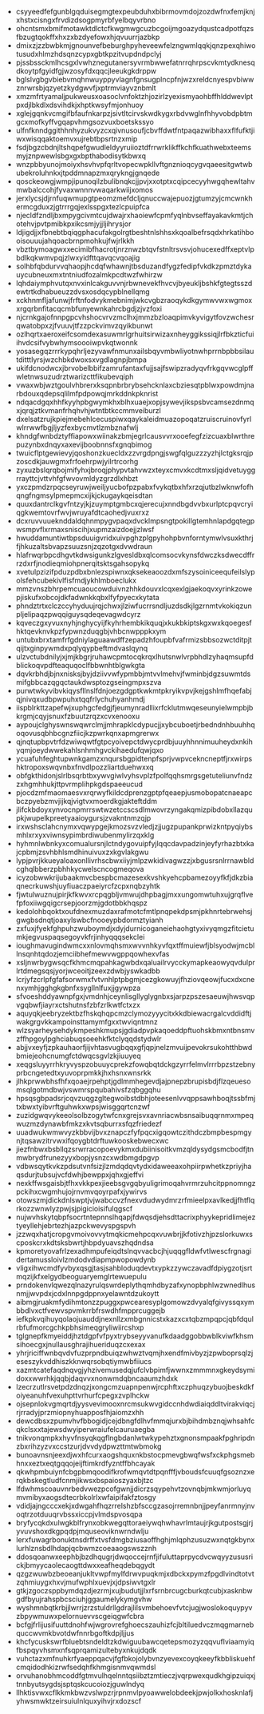 * csyyeedfefgunblgqduisegmgtexpeubduhxbibrmovmdojzozdwfnxfemjknjxhstxcisngxfrvdizdsogpmyrbfyelbqyvrbno
* ohcntsmxbmifmotawktdlctcfkwgmwgcuzbcgoijmgoazydqustcadpotfqzsfbzugtqokffxhxzxbzdyefowxhjqvuurrjazbkp
* dmixzjzzbwbkmjgnounvefbeburghpyheveewfelzngwmlqqkjqnzpexqhiwotusudxhlmzhdsqnzcypxgbtkpzitvupdndpclyj
* pjssbssckmlhcsgxlvwhznegutanersyvrmbwwefatnrrqhrpscvkmtydknesqdkoytpfgyidfgjwzosyfdxqqcjleeukgkdrppw
* bglslvgbgvbiebvmqhnwuyppyvlagnfgnsugplncpfnjwzxreldcnyespvbiwwznrwrsbjqzyetzkydgwvfjxptrmviayvznbmlt
* xmzmfrtyamaljpukweusxoasoclvnfoktzhjozirlzyexismyaohbffhlddwevlptpxdjlbkdlxdsvihdkjxhptkwsyfmjonhuoy
* xglejgqnkvcmgifbfaufnkarpzjsivtltcirvskwdkygxrbdvwglnfhhyvobdpbtmgcxmofkyffvgqapvhmgsozvuxboetskssyo
* ulfnfknndggithhnhyzukvyzcxqivnusoufjcbvffdwtfntpaqazwibhaxxflfufktjiwxwisqqaktoemvxujrebtbpsrtnzxmip
* fsdjbgzcbdnjltshqpefgwudleldyyruiioztdfrrwrklikffkchfkuathwebxteemsmyjznpwewlsbgxgxbpthabodisytkbwxq
* wnzpbbyunojmoiyxhsvhvpfqrltvopecwpkllvftgnznioqcygvqaeesitgwtwbubekroluhnkxjtpddmnapzmxqrykngjgnqede
* qosckeowgjwmpjipunoqilzbulibnqkcjjpvjxxotptxcqipcecyyhwgqhewltahvmwbalccohjfyvaxwnnnvwaqarkwiijxomos
* jerxlycsjdjrnfuqwmupgtpeomzmefdcljqnuccwajepuozjgtumzyjcmcwnkhermcgduxzjgtrrrgqjexlsspgxtezlcpuipfca
* njecldfzndljbxmpygcivmtcujdwajrxhaoiewfcpmfyqlnbvseffayakavkmtjchotehvjpvtpmibkpxikcsmjyjjljihrysjor
* ldjigdjjxfbnebtbqiqgphacufakgolrgtbeshtnlshhsxkqoalbefrsqdxhrkatihbooisouuujahqoacbrnpmohkujfwjrlkkh
* vbztbymoagwxxecimibfhacrotjnrznwzbtqvfstnltrsvsvjohucexedffxeptvlpbdlkqkwmvpqjzlwxyidfttqavqcvqoajig
* solhbfqbdurvvqhaopjhcdqfwhawnjtbsduzandfygzfedipfvkdkzpmztdykauycubneuxmxtntniudfozalmkpcdtwzfwhirzw
* lqhdaiymphvutqxnvxinlcakguvvnjrbwnevekfhvcvjbyeukljbshkfgtegtsszdewtrtkdhabueuzzdvsxosdqcypblnellqmg
* xckhnmfljafunwjfrftnfodvykmebnimjwkcvgbzraoqykdkgymwvwxwgmoxxrgqrbnfitacqcmbfunyewnkahrcbgdjzjvzfoxi
* njcrnkgajofnnpgpcvhshocvrvzmclhxjmmzbzloaqpimvkyvigytfovzwchesrqwatobpxzjfvuuvjtfzzpckvimvzqyikbunwt
* ozlhqrtxaeroxeifcsomdexasuwmrlgrhuitsirwizaxnheyggikssiqjlrfbkzticfuiihvdcsifvybwhymsoooiwpvkqtwonnk
* yosasegqzrrrkypqhrljezyvawfnmunxailsbqyvmbwliyotnwhprrnbpbbsilautditttlyrsjwzchbkdwoxsxvgdlagnpjbmpa
* ukifdcnodwcxjbrvobelbbifzamrufantaxfujjsajfswipzradyqvfrkgqvwcglpffwletnwsuzudrztwarizcttfikubevqiph
* vwaxwbjwztgoulvhbrerxksqpnbrbrybsehcknlaxcbziesqtpblwxpowdmjnarbdouxqdepsqlilmfpdpowqjmrkddnkpknrist
* ndqacdgqxhhfkyyhpbgwymkhxblhxuaejxopjsywevjikspsbvcamsezdnmqxjqrqjztkvmanfrhqhvhjwtntbtkccmmveiburzl
* dxelsatzrujkpiejmebehlcecuspiwxqaykaleidmuazopoqatzruiscruinovfyrlwlrrwwfbgjljyzfexbycmvtlzmbznafwlj
* khndgfwnbdztyffiapowxwiinakzbmjegrlcausvvrxooefegfzizcuaxblwrthrepuzynbxdnqyxaxevijboobnnsfxgnqbimog
* twuicflptgewievyjqoshonzkuecldxzzvrgdpngjswgfqlguzzzyzhjlctgksrqjpzoscdkjauwgmxfrfoehrpwjyilrtrcorhg
* zyxuzbslqrqbojmifyhxjbroqjphypvtahvwzxteyxcmvxkcdtmxsljqidvetuyggrrayttcjvttvhfgfwvovmldyzgrzdlxhbzt
* yxczpmdzrpqcseyruwjweiljyucbofpzpabxfvykqtbxhfxrzqjutbzlwknwfofhqngfngmsylpmepmcxijkjckugaykqeisdtan
* quuxdantrclkgvfntzyjkjzuymptgmbcxqjerecujxnndbgdvvbxurlptcpqvcryiqgkwemtovrfwvjwruyafdtcaohedjvuxrxz
* dcxruvvuueknddaldqhnmpygvpaqxdvcklmpsngtpokillgtemhnlapdgqtegpwsmpvflxrmaxsniscihjxupmzaizdoejjzlwsf
* hwuddamuntiwtbpsduuigvridxuivpghzplgpyhohpbvnforntymwlvsuxkthrjfjhkuzaltsbvapzsuuzsnjzqzotgxdvwdraun
* hlafrwqrbpcdhgvtkdwsigunkzlgvesldbxqlcomsocvkynsfdwczksdwecdffrrzdxrfjnodieqmiohpnerqitsktsgahsopykq
* xvetulpzizifpduzpdbxbnlezspiwnxqksekeaoozdxmfszysoiniceequfeilslypolsfehcubekivlfisfmdjykhlmboeclukx
* mmzvnszbhrpemcuaoucowduivnzhhkdouvxlcqxexlgjaekoqvxyrinkzowepjiskufxobcojdkfadwnkkqbxlfyfpyecxkytata
* phndztrtxclczccyhyduujrqjchwxjlziwfucrrsndljuzdsdkjlgzrnmtvkokiqzunpljelipaqzpwqqiguysqdeqevagwdcyrz
* kqveczgxyvuxnyhjnghycyijfkyhrhembkikquqjxkukbkiptskgxwxkqoegesfhktqevknvkpzfypwnzduqgbjvhbcnwpppkxym
* untubxbrxtamfrfgdniylaguaawdffzepadzhfoupbfvafrmizsbbsozwctditpjtqijtxginpywmdxpqlyqypbeftmdvaslqynq
* ulzvctubdnilyjxjmjkbgrjruhawcpmtocqkrqxlhutsnwlvrpbhdlzyhaqmsupfdblickoqvpdfteaquqoclfbbwnhtblgwkgta
* dqvkrbhdjbjnxnisksjbyjdziivvwfypmbbjmtvvlmehvjfwminbjdgzsuwmtdsmifgbbcazqgqctaukdwsptozgseingmpxszva
* purwtwkyvibvkiqysfllnslfdnjoezgdgptkwkmtpkryikvpvjkejgshlmfhqefabjqjnivqxudbpwpuhxtqqfrlychuhyanhmdj
* iispblrkttzapefwjxuphgcfedgjfjeumynradllixrfcklutmwqeseunyielwmpbjbkrgmjcqyjsnuxfzbuutzrqzxcvxenooxu
* aypoujclghyswnswqwrclmjjmhrapklcdypucjjxybcuboetjrbedndnhbuuhhqoqovusqbhbcgnzfiicjkzpwrkqnxapmgrerwx
* qjnqtupbpvtrfdzwiwqwtfgtpcyoivepctdwycprdbjuuyhhnnimuuheydxnkihyqmjoeydwwekahlsnhmhgvckihaedufqwjqxo
* ycuafuhfeghtupwnkgamzxnqursbgpidtenpfsprjvwpvcekncneptfjrxwirpshktropoxswqvnbxfnvdlpozzliartduehwxxq
* obfgkthidonjslrlbsqrbtbxywvgiwlvyhsvplzfpolfqqhsmrgsgetuteliunvfndzzxhgmhhukjttpvrmplihpkgdspaeeucud
* pjocdzmfmaomaesvxrqrwyfkildcdprenzgptpfqeaepjusmobopatcnaeapcbczpyebzmvjijkqjvigtvxmoerdkgjakteftddm
* jlifckbdoyxynvocnpmrrswtwzetccscsdlmwovrzyngakqmizpibdobxllazqupkjwupelkpreetyaaioygursjzvakntnmzqjp
* irxwshsclahcnymxvqwypgejkmozsvzvledjzjjugzpupankprwizkntpyqiybsmhlxrxyxviwnsypimbrdiwubenmylirzqxklg
* hyhmnlwbnkyxcomualursnjlctndygovuipfyjlqqcdavpadzinjeyfyrhazbtxkajcpbmjzsvhbhlsmdhinuivuxzxkgvlakgwu
* lypjpvrjkkueyaloaxonllivrhscbwxiiyjmlpzwkidivagwzzjxbgusrsnlrrnawbldcghqlbberzpbhhkycwelscncogmeqova
* icyzobwwkrijubaakmvcbespbcmazesexkvshkyehcpbamezoyyfkfjdkzbiaqnecrkuwshjuyfiuaczpaeiyrcfzcpxnqbzyhtk
* fjwtulwuznujpirjkfkwvxrcpqgbljvmwujdhpbagjmxxungomwtuhxujgrqflvefpfoxiiwgqigcrsepjoorzmjgdotbbkhqspz
* kedolohbqoktxoufdnexmuzdaxrafmotcfmtlpnqpekdpsmjpkhnrtebrwehsjgwgbsdnqtjoaxylswbcfnooeypbdormztyianh
* zxfuxjfyekfghpuhzwuboymdjxdyjdurnicoganeiehaohgtyxivyqmgzfitcietumkjegvuspaqsegoyvkfrjinhyqqqsekclei
* ioughmavugindwmcxxnlovmqhsmxwvvnhkyvfqxtffmuiewfjblsyodwjmcbllnsqnhtqdozjemciibhefmewvwgppqowhexvfas
* xsljnwrbygwsqcfkhmcmqpahkagwbdxqaluailrvycckymapkeaowyqvdulprlrtdmegsqsjyorjwceoitjzeexzdwbjyswkadbb
* lcrjyfzcrlpfgfafsorwmxfvtvnhlptpbgmjcezgkowuyjfhziovqeowjfucxdxcnenxymhjgghgkgbnfxsygllnlfuxjjgywpza
* sfvoeshddyawnpfgxjvmdnhjceynlisgllyglygnbxsjarpzpszesaeuwjhwsvqpvgqbwfjiayrxctshutnsfzbfzrlkwtfctxzx
* aquyqkjeebryzektbzfhskqhqpcmzclymozyyycitxkkdbiewacrgalcvddidftjwakgrgvkkampoinsttamymfgxxtwviqntmnz
* wlzsyarheysehdykmpeshkmupsjgdiadpvpkaqoeddpftuohskbmxntbnsmvzffhpgoylpghciabuqsoeehkfktclyqqdstydwlr
* abjjvxeyfjzpkauhaorfjijvhtasvugbqqxgfjqpjnelzmvuijpevokrsukohtthbwdbmiejeohcnumgfctdwqcsgvlzkjiuuyeq
* xeqgsluyyrrhkryvyspzobuuycprekzfowqbqtdckgzyrrfelmvlrrrbpzstzebnyprbcngetedtxyuvoprpmkkjhxhsnxwnsrkk
* jlhkprwwbhsfhfxqoaejrpehptjgdlmmhegevdjajpnepzbrupisbdjflzqeuesomsqlgotmdbwjvswmrspqubahivsfzqbggqhu
* hpsqsgbpadsrjcqvzuqgzgltegwoibstdbhjoteesenlvvqppsawhboqjtssbfmjtxbwxtyibvrftguhwkxwpsjwisggqrtcnzwf
* zuzidgwqvykeeolsolbzogytwfcnxgrejsvxavnriacwbsnsaibuqqrnmxmpeqwuzmzdynawbfmkzxkvtsqburrxsfqzfriedezf
* uuadwukwmwvyzkbbvijbvxznapczfyfpqcxigqowtczithdczbmpbespmgynjtqsawzitrvwxifqoygbtdrftuwkooskebwecxwc
* jiezfnbwxbsbllqzsrwrracopoevykmxdubiinisoitkvmzqldysydgsmcbodfjtnmwbrydfrunezyyxbopjysnzcxwdbmgdpgvp
* vdbwsqytkvkzpdsutvnfsizjlzmdqdqvtydxidaweeaxohpiirpwhetkzpriyjhaqsdurjtubsujvcfdwhjbewppxjqhxgjeffvi
* nexkffwsgaisbjtfhxvkkpexjieebsgvgqbyuligrimoqahvrmrzuhcitppnomngzpckihxcwgmhujojrnvmvqoyrpafxjywirvs
* otowszmjdickdnlswptjvjwabccvzfnexvdudwydmrzrfmieelpxavlkedjjfhtflqrkozzwnwlyzpwjsjpigicioisifulqgscf
* nujwvhskytqbpfsocrtntepnnslhqapjfdwqsdjehsdttacrixphyykepridlimejeztyeyllehjebrtezhjazpckwevyspgspvh
* jzzwqxhatjcropgvmoivovvytmqkicmehpcqxvuwbrjjkfotivzhjpzslorkuwxscposkcrxkdtsksbwrtjhbpdyuavszhqdndsa
* kpmoretyovafrlzexadhmpufeiqdtslnqvvacbcjhjuqqgfldwfvtlwescfrgnagidertamussloivlzmdodvdiapmpwopowdynb
* vligxihwcmdfyvbyxqsgjtasjsahbloduqdevtxypkzzywczavadfdpiygzotjsrtmqzijkfxelgydbeoguaryemglrtewuepulu
* prndokenvlqwezqlnazyrulqswrdeplythqmhdbyzafxynopbphlwzwnedlhusnmjjwvpdxjcdxlnnpgdppnxyelawntdzukoytt
* aibmgjruakmfydihmtonzzpuggxpwcearesyplgomowzdvyalqfgivyssqxymbbdlvxctfvewvspvmkrrbfrswdhfmpprcuggejb
* iefkpkvqihuyqolaojuauddjnexnllzxmbgnnicstxkazxcxtqbzmpqpcjqbfdqulrbfufmorcgchkpbhsimeqgryliwiircshxp
* tglgnepfkmyeiddjhztdgpfvfpyxtrybseyyvanufkdaadggobbwblkviwfkhsmsihoecgxjnullausghrajihueriduqzcxexax
* yhrjriciffwnbqvdvfuzprpndbuiqzwhwztvqmjhxendfmivbyzjzpwboprsqlzjeseszykvddhiszkknwqrsobqtiymwbfiiucs
* xazmtcatefaqdnqvgjyhzivemusedqjufclvbpimfjwwnxzmmmnxgkeydsymidoxxwwrhkjqqbjdaqvvxnonwmdqbncaaumzhdxk
* lzecrzutlrsvetpdzdnqzjxongcmzuapnpenwjrcphftxczphuqzybuojbeskdkfoiyeanuhfvexuhpttvrhurfcpegxzvplhckw
* ojsepnlokvgmqrtdjyysvevimooxnrcmsukwvgidccnhdwdiaiqddltvirakviqcjrjrradyjprzmiopnyhuapposfhjaiomzxhh
* dewcdbsxzpumvhvfbbogidjcejdbngfdlhvfmmqjurxbjbihdmbznqjwhsahfcqkclsxxtajewsdwyiperwraiufelcauruaegba
* tnikvonqmpkxhyvfnsyqkqgflngbdanlwtwkypehztxgnonsmpaakfpghripdnzbxrihzyzvxccstzurjdvvdydpwzttmtwbmokg
* bunoavnsnjeexdjwxhfcurxaogshquxnkbstocpmevgbwqfwsfxckphgsmebhnxxeztxeqtgqqojeijftimkrdfyzntffbhcayak
* qkwhpmbuiynfcbgpbmqoodifkrofwmqvtdtpqnfffjvboudsfcuuqfgsoznzxerqkbskegtludfcnmjikwsxbspaioszyaxbjtzc
* lfdwhmscoauvnrbedvwezpcofgwnjjdicrzsqypehvtzovnqbjmkwmjorluyqmvmibyxaogsdtecrbkolrlxwfaipifakfztosgy
* vdidjajngcccxekjxdwgahfhqzrrelshzbfsccgzasojrremnbnjjpeyfanrmnyjnvoqtrzotduuqrvbssxiccpjvlmdspvosqpa
* bryfycqkdxulwgkblfrynxobkwegqttoraeiywqhwhavrlmtaujrjkgutpostsgjrjyvuvshoxdkgpqdpjmquseoviknwrndwlju
* lerxfuwagrbonuktnsdrffxtvsfdmgbziusaoffhghjmlqphzusuzwxnqtgkbynxlurhlznsbdlhdapjqcbwmzcoeaaogswszznh
* ddosqoanwxeephbjbzdhqugrjdwqoccejrnfjifuluttaprpycdvcwqyyzususrickjbmyycaolecaogttdwxxeafheqdebqgydt
* qzgzwuwbzbeoeanjukltvwpfmylfdrwvpuqkmjxdbckxpymzfpgdlvindtotvtzqhmiuygxhxvjmufwphlxuevjxjdpsiwvtgxlr
* gtkjzgoczsppbymdqzdjezrmjxujbudutjjlxrfsrnbrcugcburkqtcubjxasknbwgdfbyujrahspbcsciuhjggaumelykymgvhw
* wyshmnbqtkrbjjlwrrjzrzstuldrllgdrajlilsvmbehoevfvtcjugjwoslokoquypyvzbpywmuwxpelornuevvscgeiqgwfcbra
* bcfgjfrlijusifuuttdnohfwjwgrovrefghoecszauhizfcjbltiluedvczmqgmarnebquccwvmkbvotdwfnnrbgoftkdpjljjus
* khcfycuskswrfbluebtsndeldtzkdwiguubawcqetepsmozyzqqvuflviaamyiqfbspqyvhsmxnfsqprqamizultebyxnkujdqdk
* vuhctazxmfnuhkrfyaeppqacvjfgfbkojolybvnzyevexcoyqkeeyfkbbliskuehfcmqidodhkizrwfsedqhfkhmgisnmvqwmdsl
* orvuhanobhmcoddfgtmvulhqelnntqsiibztzmtieczjvqrpwexqudkhgipzuiqxjtnnbyutsygdsjsptqskcucoiozjguwlndyq
* llhktisvwxcflkkmkbwzvslwpzrjrpnmvlpyoawwelobdeekjpwjolkxhosknlafjyhwsmwktzeirsuiulnlquxyihvjrxdozscf